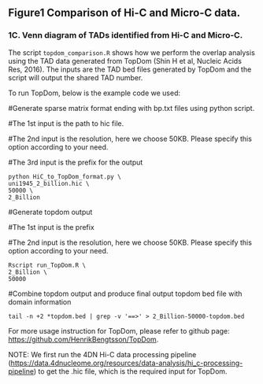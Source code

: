 ## Figure1 Comparison of Hi-C and Micro-C data.

### 1C. Venn diagram of TADs identified from Hi-C and Micro-C.

The script ```topdom_comparison.R``` shows how we perform the overlap analysis using the TAD data generated from TopDom (Shin H et al, Nucleic Acids Res, 2016).  The inputs are the TAD bed files generated by TopDom and the script will output the shared TAD number.

To run TopDom, below is the example code we used:

#Generate sparse matrix format ending with bp.txt files using python script.

#The 1st input is the path to hic file.

#The 2nd input is the resolution, here we choose 50KB. Please specify this option according to your need.

#The 3rd input is the prefix for the output
```
python HiC_to_TopDom_format.py \
uni1945_2_billion.hic \
50000 \
2_Billion
```

#Generate topdom output

#The 1st input is the prefix

#The 2nd input is the resolution, here we choose 50KB. Please specify this option according to your need.

```
Rscript run_TopDom.R \
2_Billion \
50000
```

#Combine topdom output and produce final output topdom bed file with domain information
```
tail -n +2 *topdom.bed | grep -v '==>' > 2_Billion-50000-topdom.bed
```
For more usage instruction for TopDom, please refer to github page: https://github.com/HenrikBengtsson/TopDom.

NOTE: We first run the 4DN Hi-C data processing pipeline (https://data.4dnucleome.org/resources/data-analysis/hi_c-processing-pipeline) to get the .hic file, which is the required input for TopDom. 
